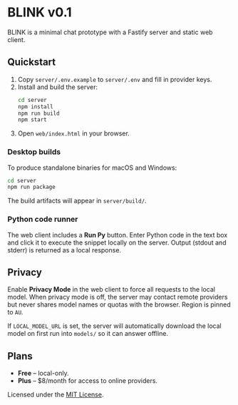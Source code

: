# BLINK v0.1

BLINK is a minimal chat prototype with a Fastify server and static web client.

## Quickstart

1. Copy `server/.env.example` to `server/.env` and fill in provider keys.
2. Install and build the server:
   ```bash
   cd server
   npm install
   npm run build
   npm start
   ```
3. Open `web/index.html` in your browser.

### Desktop builds

To produce standalone binaries for macOS and Windows:

```bash
cd server
npm run package
```
The build artifacts will appear in `server/build/`.

### Python code runner

The web client includes a **Run Py** button. Enter Python code in the text box
and click it to execute the snippet locally on the server. Output (stdout and
stderr) is returned as a local response.

## Privacy

Enable **Privacy Mode** in the web client to force all requests to the local
model. When privacy mode is off, the server may contact remote providers but
never shares model names or quotas with the browser. Region is pinned to `AU`.

If `LOCAL_MODEL_URL` is set, the server will automatically download the local
model on first run into `models/` so it can answer offline.

## Plans

- **Free** – local-only.
- **Plus** – $8/month for access to online providers.

Licensed under the [MIT License](LICENSE).
